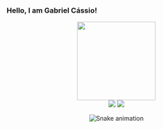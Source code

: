 ### Hello, I am Gabriel Cássio!
<div align="center">
  <a href="https://github.com/GabrielCassio">
  <img height="180em" src="https://github-readme-stats.vercel.app/api?username=GabrielCassio&show_icons=true&theme=dark&include_all_commits=true&count_private=true"/>
  
<div>
  <a href="https://instagram.com/gabriel.cassio1"><img src="https://img.shields.io/badge/Instagram-E4405F?style=for-the-badge&logo=instagram&logoColor=white" target="_blank"></a>
  <a href="https://www.linkedin.com/in/gabriel-c-3381a1211"><img src="https://img.shields.io/badge/LinkedIn-0077B5?style=for-the-badge&logo=linkedin&logoColor=white target="_blank"></a>

  ![Snake animation](https://github.com/GabrielCassio/GabrielCassio/blob/output/github-contribution-grid-snake.svg)

<div>
